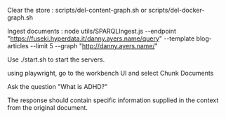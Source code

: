 Clear the store :
scripts/del-content-graph.sh
or
scripts/del-docker-graph.sh

Ingest documents :
node utils/SPARQLIngest.js   --endpoint "https://fuseki.hyperdata.it/danny.ayers.name/query"   --template blog-articles   --limit 5   --graph "http://danny.ayers.name/"

Use ./start.sh to start the servers.

using playwright, go to the workbench UI and select Chunk Documents

Ask the question "What is ADHD?" 

The response should contain specific information supplied in the context from the original document.